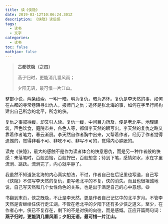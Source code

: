 ```yaml
---
title: 读《侠隐》
date: 2019-03-12T10:06:24.301Z
description: 《侠隐》读后感
tags:
  - 读书
  - 文字
categories:
  - 读书
toc: false
mathjax: false
---
```

> **古都侠隐（之四）**
>
> 燕子归时，更能消几番风雨；
>
> 夕阳无语，最可惜一片江山。

整部小说，两条线索，一明一暗。明为复仇，暗为追怀。复仇是李天然的事，如何在古都的寻常巷陌寻出仇人，报师门之仇；追怀是张北海的事，如何在字里行间构建出自己所念的北平，所念的侠。

复仇之事叙得缓，却又引人读。复仇一缓，中间目力所及，便是老北平。地理建筑，声色饮食，庭院市井，各色人等，都借李天然的眼写出。李天然的复仇之路又靠着作者笔力，春云渐展。李天然自作者胸中出来，又帮着作者，经历了作者觉得遗憾的，觉得非看不可、非吃不可、非写不可的，觉得内心肿胀的。

读完《侠隐》，最大的感触不是作为读者体会的快意恩仇，而是另一种作者般的快感：未落笔时，百般苦恼，百般拧巴，百般想念；待到下笔，感情如水，水在字里流淌、跳跃。流淌完了，内心就平静了。

我虽然不知道张北海的内心真实想法，不过，作者自己在后记里也写道，自己写《侠隐》不仅写李天然的复仇，更写老北平的不复，侠的消失。而且也很坦诚地说，自己写天然和几个女性角色的关系，也是出于满足自己的心中意想。:smile:

书翻到末页，侠之既隐，不止是李天然，更是作者自己记忆中的北平岁月。不管李天然是否继续任侠行走江湖，不管在老北平的夕阳下还有多少侠之道义，至少，在作者心中，侠已不复存在，剩下的不是对侠的向往，而是感慨。正应开篇两句词：**燕子归时，更能消几番风雨；夕阳无语，最可惜一片江山。**
